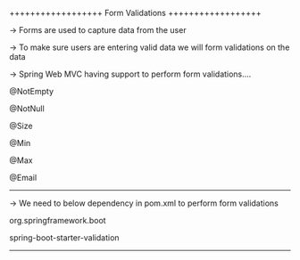 ++++++++++++++++++ 
Form Validations 
++++++++++++++++++ 

-> Forms are used to capture data from the user 

-> To make sure users are entering valid data we will form validations on the data 

-> Spring Web MVC having support to perform form validations.... 

@NotEmpty 

@NotNull 

@Size 

@Min 

@Max

@Email

------------------------------------------------------------ 

-> We need to below dependency in pom.xml to perform form validations 

 <dependency> 

 <groupId>org.springframework.boot</groupId> 

 <artifactId>spring-boot-starter-validation</artifactId> 

 </dependency> 

---------------------------------------------------
